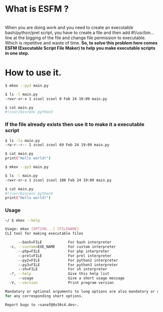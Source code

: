 # What is ESFM ?
<br>
When you are doing work and you need to create an executable bash/python/prel script, you have to
create a file and then add #!/usr/bin... line at the bigging of the file and change file 
permission to executable. Which is repetitive and waste of time. 

<b>
So, to solve this problem here comes ESFM (Executable Script File Maker) to help you make executable scripts in one step.
</b>

# How to use it.

```bash
$ mkex --py3 main.py

$ ls -l main.py
-rwxr-xr-x 1 zcool zcool 0 Feb 24 19:09 main.py

$ cat main.py
#!/usr/bin/env python3

```

### If the file already exists then use it to make it a executable script
```bash
$ ls -la main.py
-rw-r--r-- 1 zcool zcool 69 Feb 24 19:09 main.py

$ cat main.py
print("Hello world!")

$ mkex --py3 main.py 

$ ls -l main.py
-rwxr-xr-x 1 zcool zcool 100 Feb 24 19:09 main.py

$ cat main.py
#!/usr/bin/env python3
print("Hello world!")

```

### Usage
```bash
~/ $ mkex --help

Usage: mkex [OPTION...] [FILENAME]
CLI tool for making executable files

      --bash=FILE            For bash interpreter
  -c, --custom=EXE_NAME      For custom interpreter
      --php=FILE             For php interpreter
      --prel=FILE            For prel interpreter
      --py2=FILE             For python2 interpreter
      --py3=FILE             For python3 interpreter
      --sh=FILE              For sh interpreter
  -?, --help                 Give this help list
      --usage                Give a short usage message
  -V, --version              Print program version

Mandatory or optional arguments to long options are also mandatory or optional
for any corresponding short options.

Report bugs to <sanaf@0x30c4.dev>.
```
